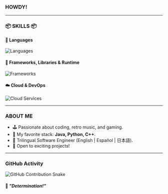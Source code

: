 ### **HOWDY!**  

---

### 📦 **SKILLS** 📦  

#### 👾 Languages  
<img alt="Languages" src="https://skillicons.dev/icons?i=java,js,py,cpp,ts" />  

#### 📌 Frameworks, Libraries & Runtime  
<img alt="Frameworks" src="https://skillicons.dev/icons?i=react,angular,nodejs,fastapi,spring,electron" />  

#### ☁️ Cloud & DevOps  
<img alt="Cloud Services" src="https://skillicons.dev/icons?i=aws,azure,firebase,docker" />  

---

### **ABOUT ME**  
- 🕹️ Passionate about coding, retro music, and gaming.  
- 👾 My favorite stack: **Java, Python, C++**.  
- 🗾 Trilingual Software Engineer (English | Español | 日本語).  
- 🍜 Open to exciting projects!  

---

### **GitHub Activity**  
<picture>
  <source media="(prefers-color-scheme: dark)" srcset="https://kurojs.github.io/kurojs/github-contribution-grid-snake-dark.svg" />
  <source media="(prefers-color-scheme: light)" srcset="https://kurojs.github.io/kurojs/github-contribution-grid-snake.svg" />
  <img alt="GitHub Contribution Snake" src="https://kurojs.github.io/kurojs/github-contribution-grid-snake.svg" />
</picture>  

#### 👾 _"Determination!"_
